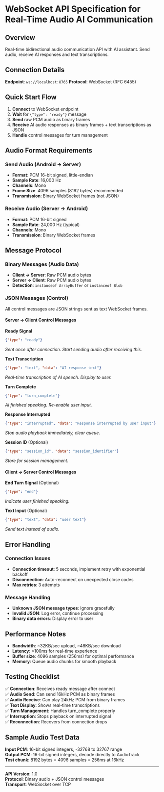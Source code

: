 # WebSocket API Specification for Real-Time Audio AI Communication

## Overview
Real-time bidirectional audio communication API with AI assistant. Send audio, receive AI responses and text transcriptions.

## Connection Details

**Endpoint**: `ws://localhost:8765`
**Protocol**: WebSocket (RFC 6455)

## Quick Start Flow

1. **Connect** to WebSocket endpoint
2. **Wait** for `{"type": "ready"}` message
3. **Send** raw PCM audio as binary frames
4. **Receive** AI audio responses as binary frames + text transcriptions as JSON
5. **Handle** control messages for turn management

## Audio Format Requirements

### Send Audio (Android → Server)
- **Format**: PCM 16-bit signed, little-endian
- **Sample Rate**: 16,000 Hz
- **Channels**: Mono
- **Frame Size**: 4096 samples (8192 bytes) recommended
- **Transmission**: Binary WebSocket frames (not JSON)

### Receive Audio (Server → Android)
- **Format**: PCM 16-bit signed
- **Sample Rate**: 24,000 Hz (typical)
- **Channels**: Mono
- **Transmission**: Binary WebSocket frames

## Message Protocol

### Binary Messages (Audio Data)
- **Client → Server**: Raw PCM audio bytes
- **Server → Client**: Raw PCM audio bytes
- **Detection**: `instanceof ArrayBuffer` or `instanceof Blob`

### JSON Messages (Control)
All control messages are JSON strings sent as text WebSocket frames.

#### Server → Client Control Messages

**Ready Signal**
```json
{"type": "ready"}
```
*Sent once after connection. Start sending audio after receiving this.*

**Text Transcription**
```json
{"type": "text", "data": "AI response text"}
```
*Real-time transcription of AI speech. Display to user.*

**Turn Complete**
```json
{"type": "turn_complete"}
```
*AI finished speaking. Re-enable user input.*

**Response Interrupted**
```json
{"type": "interrupted", "data": "Response interrupted by user input"}
```
*Stop audio playback immediately, clear queue.*

**Session ID** (Optional)
```json
{"type": "session_id", "data": "session_identifier"}
```
*Store for session management.*

#### Client → Server Control Messages

**End Turn Signal** (Optional)
```json
{"type": "end"}
```
*Indicate user finished speaking.*

**Text Input** (Optional)
```json
{"type": "text", "data": "user text"}
```
*Send text instead of audio.*

## Error Handling

### Connection Issues
- **Connection timeout**: 5 seconds, implement retry with exponential backoff
- **Disconnection**: Auto-reconnect on unexpected close codes
- **Max retries**: 3 attempts

### Message Handling
- **Unknown JSON message types**: Ignore gracefully
- **Invalid JSON**: Log error, continue processing
- **Binary data errors**: Display error to user

## Performance Notes

- **Bandwidth**: ~32KB/sec upload, ~48KB/sec download
- **Latency**: <100ms for real-time experience
- **Buffer size**: 4096 samples (256ms) for optimal performance
- **Memory**: Queue audio chunks for smooth playback

## Testing Checklist

✅ **Connection**: Receives ready message after connect  
✅ **Audio Send**: Can send 16kHz PCM as binary frames  
✅ **Audio Receive**: Can play 24kHz PCM from binary frames  
✅ **Text Display**: Shows real-time transcriptions  
✅ **Turn Management**: Handles turn_complete properly  
✅ **Interruption**: Stops playback on interrupted signal  
✅ **Reconnection**: Recovers from connection drops

## Sample Audio Test Data

**Input PCM**: 16-bit signed integers, -32768 to 32767 range  
**Output PCM**: 16-bit signed integers, decode directly to AudioTrack  
**Test chunk**: 8192 bytes = 4096 samples = 256ms at 16kHz

---

**API Version**: 1.0  
**Protocol**: Binary audio + JSON control messages  
**Transport**: WebSocket over TCP
